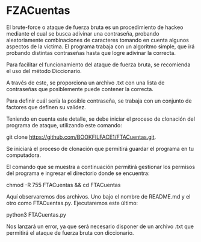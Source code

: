 # FZACuentas

El brute-force o ataque de fuerza bruta es un procedimiento de hackeo mediante el cual se busca adivinar una contraseña, probando aleatoriamente combinaciones de caracteres tomando en cuenta algunos aspectos de la víctima.
El programa trabaja con un algoritmo simple, que irá probando distintas contraseñas hasta que logre adivinar la correcta.

Para facilitar el funcionamiento del ataque de fuerza bruta, se recomienda el uso del método Diccionario.

A través de este, se proporciona un archivo .txt con una lista de contraseñas que posiblemente puede contener la correcta.

Para definir cuál sería la posible contraseña, se trabaja con un conjunto de factores que definen su validez.

Teniendo en cuenta este detalle, se debe iniciar el proceso de clonación del programa de ataque, utilizando este comando:

git clone https://github.com/BOOKFILFACE1/FTACuentas.git.

Se iniciará el proceso de clonación que permitirá guardar el programa en tu computadora.

El comando que se muestra a continuación permitirá gestionar los permisos del programa e ingresar el directorio donde se encuentra:

chmod -R 755 FTACuentas && cd FTACuentas

Aquí observaremos dos archivos. Uno bajo el nombre de README.md y el otro como FTACuentas.py. Ejecutaremos este último:

python3 FTACuentas.py

Nos lanzará un error, ya que será necesario disponer de un archivo .txt que permitirá el ataque de fuerza bruta con diccionario.
